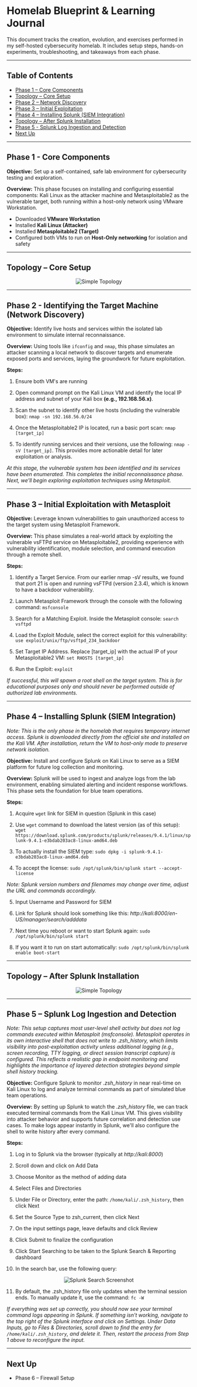 # Homelab Blueprint & Learning Journal

This document tracks the creation, evolution, and exercises performed in my self-hosted cybersecurity homelab. It includes setup steps, hands-on experiments, troubleshooting, and takeaways from each phase.

---

## Table of Contents

- [Phase 1 – Core Components](#phase-1--core-components)
- [Topology – Core Setup](#topology--core-setup-phase-1)
- [Phase 2 – Network Discovery](#phase-2--network-discovery)
- [Phase 3 – Initial Exploitation](#phase-3--initial-exploitation-with-metasploit)
- [Phase 4 – Installing Splunk (SIEM Integration)](#phase-4--installing-splunk-siem-integration)
- [Topology – After Splunk Installation](#current-topology)
- [Phase 5 - Splunk Log Ingestion and Detection](#phase-5--splunk-log-ingestion-and-detection)
- [Next Up](#next-up)

---

## Phase 1 - Core Components

**Objective:** Set up a self-contained, safe lab environment for cybersecurity testing and exploration.

**Overview:** This phase focuses on installing and configuring essential components: Kali Linux as the attacker machine and Metasploitable2 as the vulnerable target, both running within a host-only network using VMware Workstation.

- Downloaded **VMware Workstation**
- Installed **Kali Linux (Attacker)**
- Installed **Metasploitable2 (Target)**
- Configured both VMs to run on **Host-Only networking** for isolation and safety

---
## Topology – Core Setup

<p align="center">
  <img src="Images/Topology_Core_Setup_Phase_1.png" alt="Simple Topology" style="max-width: 100%;">
</p>

---
## Phase 2 - Identifying the Target Machine (Network Discovery)

**Objective:** Identify live hosts and services within the isolated lab environment to simulate internal reconnaissance.

**Overview:** Using tools like `ifconfig` and `nmap`, this phase simulates an attacker scanning a local network to discover targets and enumerate exposed ports and services, laying the groundwork for future exploitation.

**Steps:**


1. Ensure both VM's are running

2. Open command prompt on the Kali Linux VM and identify the local IP address and subnet of your Kali box **(e.g., 192.168.56.x)**.

3. Scan the subnet to identify other live hosts (including the vulnerable box): ```nmap -sn 192.168.56.0/24```


4. Once the Metasploitable2 IP is located, run a basic port scan: ```nmap [target_ip]```


5. To identify running services and their versions, use the following: ```nmap -sV [target_ip]```. This provides more actionable detail for later exploitation or analysis.


*At this stage, the vulnerable system has been identified and its services have been enumerated. This completes the initial reconnaissance phase. Next, we’ll begin exploring exploitation techniques using Metasploit.*

---
## Phase 3 – Initial Exploitation with Metasploit

**Objective:** Leverage known vulnerabilities to gain unauthorized access to the target system using Metasploit Framework.

**Overview:** This phase simulates a real-world attack by exploiting the vulnerable vsFTPd service on Metasploitable2, providing experience with vulnerability identification, module selection, and command execution through a remote shell.

**Steps:**

1. Identify a Target Service. From our earlier nmap -sV results, we found that port 21 is open and running vsFTPd (version 2.3.4), which is known to have a backdoor vulnerability.

2. Launch Metasploit Framework through the console with the following command: ```msfconsole```

3. Search for a Matching Exploit. Inside the Metasploit console: ```search vsftpd```

4. Load the Exploit Module, select the correct exploit for this vulnerability: ```use exploit/unix/ftp/vsftpd_234_backdoor```

5. Set Target IP Address. Replace [target_ip] with the actual IP of your Metasploitable2 VM: ```set RHOSTS [target_ip]```

6. Run the Exploit: ```exploit```

*If successful, this will spawn a root shell on the target system. This is for educational purposes only and should never be performed outside of authorized lab environments.*

---
## Phase 4 – Installing Splunk (SIEM Integration)

*Note: This is the only phase in the homelab that requires temporary internet access. Splunk is downloaded directly from the official site and installed on the Kali VM. After installation, return the VM to host-only mode to preserve network isolation.*

**Objective:** Install and configure Splunk on Kali Linux to serve as a SIEM platform for future log collection and monitoring.

**Overview:** Splunk will be used to ingest and analyze logs from the lab environment, enabling simulated alerting and incident response workflows. This phase sets the foundation for blue team operations.

**Steps:**

1. Acquire `wget` link for SIEM in question (Splunk in this case)

2. Use `wget` command to download the latest version (as of this setup): `wget https://download.splunk.com/products/splunk/releases/9.4.1/linux/splunk-9.4.1-e3bdab203ac8-linux-amd64.deb`

3. To actually install the SIEM type: `sudo dpkg -i splunk-9.4.1-e3bdab203ac8-linux-amd64.deb`

4. To accept the license: `sudo /opt/splunk/bin/splunk start --accept-license`

*Note: Splunk version numbers and filenames may change over time, adjust the URL and commands accordingly.*

5. Input Username and Password for SIEM

6. Link for Splunk should look something like this: *http://kali:8000/en-US/manager/search/adddata*

7. Next time you reboot or want to start Splunk again: `sudo /opt/splunk/bin/splunk start`

8. If you want it to run on start automatically: `sudo /opt/splunk/bin/splunk enable boot-start`

---
## Topology – After Splunk Installation  

<p align="center">
  <img src="Images/Topology_After_Splunk_Installation.png" alt="Simple Topology" style="max-width: 100%;">
</p>

---
## Phase 5 – Splunk Log Ingestion and Detection

*Note: This setup captures most user-level shell activity but does not log commands executed within Metasploit (msfconsole). Metasploit operates in its own interactive shell that does not write to .zsh_history, which limits visibility into post-exploitation activity unless additional logging (e.g., screen recording, TTY logging, or direct session transcript capture) is configured. This reflects a realistic gap in endpoint monitoring and highlights the importance of layered detection strategies beyond simple shell history tracking.*

**Objective:** Configure Splunk to monitor *.zsh_history* in near real-time on Kali Linux to log and analyze terminal commands as part of simulated blue team operations.

**Overview:** By setting up Splunk to watch the *.zsh_history* file, we can track executed terminal commands from the Kali Linux VM. This gives visibility into attacker behavior and supports future correlation and detection use cases. To make logs appear instantly in Splunk, we'll also configure the shell to write history after every command.

**Steps:**

1. Log in to Splunk via the browser (typically at *http://kali:8000*)

2. Scroll down and click on Add Data

3. Choose Monitor as the method of adding data

4. Select Files and Directories

5. Under File or Directory, enter the path: `/home/kali/.zsh_history`, then click Next

6. Set the Source Type to zsh_current, then click Next

7. On the input settings page, leave defaults and click Review

8. Click Submit to finalize the configuration

9. Click Start Searching to be taken to the Splunk Search & Reporting dashboard

10. In the search bar, use the following query:

<p align="center">
  <img src="Images/Search_Parameters.png" alt="Splunk Search Screenshot" style="max-width: 100%;">
</p>

11. By default, the .zsh_history file only updates when the terminal session ends. To manually update it, use the command: ```fc -W```

*If everything was set up correctly, you should now see your terminal command logs appearing in Splunk. If something isn’t working, navigate to the top right of the Splunk interface and click on Settings. Under Data Inputs, go to Files & Directories, scroll down to find the entry for `/home/kali/.zsh_history`, and delete it. Then, restart the process from Step 1 above to reconfigure the input.*

---
## Next Up
- Phase 6 – Firewall Setup

